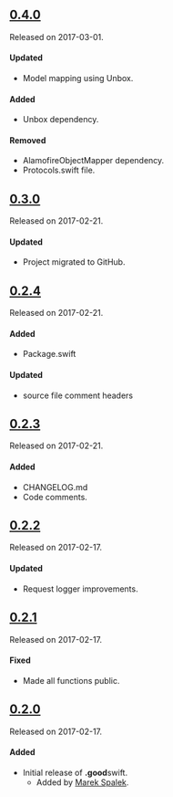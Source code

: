 ## [0.4.0](https://github.com/GoodRequest/GoodSwift/releases/tag/0.4.0)
Released on 2017-03-01.

#### Updated
- Model mapping using Unbox.

#### Added
- Unbox dependency.

#### Removed
- AlamofireObjectMapper dependency.
- Protocols.swift file.

## [0.3.0](https://github.com/GoodRequest/GoodSwift/releases/tag/0.3.0)
Released on 2017-02-21.

#### Updated
- Project migrated to GitHub.

## [0.2.4](https://github.com/GoodRequest/GoodSwift/releases/tag/0.2.4)
Released on 2017-02-21.

#### Added
- Package.swift

#### Updated
- source file comment headers

## [0.2.3](https://github.com/GoodRequest/GoodSwift/releases/tag/0.2.3)
Released on 2017-02-21.

#### Added
- CHANGELOG.md
- Code comments.

## [0.2.2](https://github.com/GoodRequest/GoodSwift/releases/tag/0.2.2)
Released on 2017-02-17.

#### Updated
- Request logger improvements.

## [0.2.1](https://github.com/GoodRequest/GoodSwift/releases/tag/0.2.1)
Released on 2017-02-17.

#### Fixed
- Made all functions public.

## [0.2.0](https://github.com/GoodRequest/GoodSwift/releases/tag/0.2.0)
Released on 2017-02-17.

#### Added
- Initial release of **.good**swift.
  - Added by [Marek Spalek](https://bitbucket.org/MarekSpalek/).

